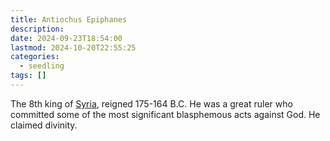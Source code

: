 ```yaml
---
title: Antiochus Epiphanes
description: 
date: 2024-09-23T18:54:00
lastmod: 2024-10-20T22:55:25
categories:
  - seedling
tags: []
---
```

The 8th king of [Syria](Syria.md), reigned 175-164 B.C. He was a great ruler who committed some of the most significant blasphemous acts against God. He claimed divinity.  
